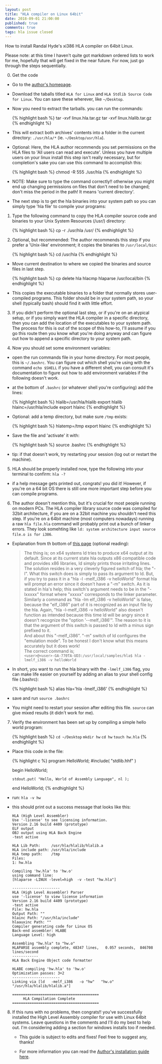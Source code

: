 ```yaml
---
layout: post
title: "HLA compiler on Linux 64bit"
date: 2018-09-01 21:00:00
published: true
comments: true
tags: hla issue closed
---
```


How to install Randal Hyde's xi386 HLA compiler on 64bit Linux.

Please note: at this time I haven't quite got markdown ordered lists to work for me, hopefully that will get fixed in the near future. For now, just go through the steps sequentially.

0. Get the code
  - Go to the [author's homepage][hla-homepage].
  - Download the taballs titled `HLA for Linux` and `HLA Stdlib Source Code for Linux`. You can save these wherever, like `~/Desktop`.
  - Now you need to extract the tarballs. you can run the commands:
  
      {% highlight bash %}
      tar -xvf linux.hla.tar.gz
      tar -xvf linux.hlalib.tar.gz
      {% endhighlight %}

  - This will extract both archives' contents into a folder in the current directory: `./usr/hla/*` (ie. `~/Desktop/usr/hla`).
  - Optional: Here, the HLA author recommends you set permissions on the HLA files to 'All users can read and execute'. Unless you have multiple users on your linux install this step isn't really necessary, but for completion's sake you can use this command to accomplish this:
  
    {% highlight bash %}
    chmod -R 555 ./usr/hla
    {% endhighlight %}

  - NOTE: Make sure to type the command correctly!! otherwise you might end up changing permissions on files that don't need to be changed; don't miss the period in the path! It means 'current directory'.
  - The next step is to get the hla binaries into your system path so you can simply type 'hla file' to compile your programs:
  
1. Type the following command to copy the HLA compiler source code and binaries to your Unix System Resources (/usr/) directory:

    {% highlight bash %}
    cp -r ./usr/hla /usr/
    {% endhighlight %}

2. Optional, but recommended: The author recommends this step if you prefer a 'Unix-like' environment; it copies the binaries to `/usr/local/bin`:
  
    {% highlight bash %}
    cd /usr/hla
    {% endhighlight %}

  - Move current destination to where we copied the binaries and source files in last step.
    
    {% highlight bash %}
    cp delete hla hlacmp hlaparse /usr/local/bin
    {% endhighlight %}

  - This copies the executable binaries to a folder that normally stores user-compiled programs. This folder should be in your system path, so your shell (typically bash) should find it with little effort.
  
3. If you didn't perform the optional last step, or if you're on an atypical setup, or if you simply want the HLA compiler in a specific directory, then you can add the location of the executables to your system path. The process for this is out of the scope of this how-to, I'll assume if you go this route then you know what you're doing anyway and can figure out how to append a specific directory to your system path.

4. Now you should set some environment variables:
  - open the run commands file in your home directory. For most people, this is `~/.bashrc`. You can figure out which shell you're using with the command `echo $SHELL` if you have a different shell, you can consult it's documentation to figure out how to add environment variables if the following doesn't work.
  - at the bottom of `.bashrc` (or whatever shell you're configuring) add the lines:
     
    {% highlight bash %}
    hlalib=/usr/hla/hlalib
    export hlalib
    hlainc=/usr/hla/include
    export hlainc
    {% endhighlight %}

  - Optional: add a temp directory, but make sure `/tmp` exists:
  
    {% highlight bash %}
    hlatemp=/tmp
    export hlainc
    {% endhighlight %}

  - Save the file and 'activate' it with:
     
    {% highlight bash %}
    source .bashrc
    {% endhighlight %}

  - tip: if that doesn't work, try restarting your session (log out or restart the machine).
  
5. HLA should be properly installed now, type the following into your terminal to confirm: `hla -?`
  - if a help message gets printed out, congrats! you did it! However, if you're on a 64 bit OS there is still one more important step before you can compile programs.

6. The author doesn't mention this, but it's crucial for most people running on modern PCs. The HLA compiler library source code was compiled for 32bit architecture, if you are on a 32bit machine you shouldn't need this step. If you're on a 64bit machine (most computers nowadays) running a raw `hla file.hla` command will probably print out a bunch of linker errors. They look somehting like `ld: system architecture input source file.o is for i386`.
  - Explanation from th bottom of [this page][64bit-hla] (optional reading):

    >The thing is; on x64 systems ld tries to produce x64 output at its default. Since at its current state hla outputs x86 compatible code and provides x86 libraries, ld simply prints those irritating lines.  
    >The solution resides in a very cleverly figured switch of hla; the "-l". What this switch does is simply to pass its argument to ld. But, if you try to pass it in a "hla -l -melf_i386 -v helloWorld" format hla will prompt an error since it doesn't have a "-m" switch. As it is stated in hla's help; this switch's argument needs to be in the "-lxxxxx" format where "xxxxx" corresponds to the linker parameter. Similarly a command as "hla -lm elf_i386 -v helloWorld" is false, because the "elf_i386" part of it is recognized as an input file by the hla. Again, "hla -l-melf_i386 -v helloWorld" also doesn't function as intended because this time ld will be angry since it doesn't recognize the "option '--melf_i386'". The reason to it is that the argument of this switch is passed to ld with a minus sign prefixed to it.  
    > And about this "-melf_i386". "-m" switch of ld configures the "emulation mode". To be honest I don't know what this means accurately but it does work!  
    > The correct command is;  
    > `<user>@<user>-GA-770TA-UD3:/usr/local/samples/hla$ hla -lmelf_i386 -v helloWorld`  
  
  - In short, you want to run the hla binary with the `-lmelf_i386` flag, you can make life easier on yourself by adding an alias to your shell config file (.bashrc):
  
    {% highlight bash %}
    alias hla='hla -lmelf_i386'
    {% endhighlight %}

  - save and run `source .bashrc`
  - You might need to restart your session after editing this file. `source` can give mixed results (it didn't work for me).
    
7. Verify the environment has been set up by compiling a simple hello world program: 

    {% highlight bash %}
    `cd ~/Desktop`
    `mkdir hw`
    `cd hw`
    `touch hw.hla`
    {% endhighlight %}

  - Place this code in the file:
  
    {% highlight c %}
    program HelloWorld;
    #include( "stdlib.hhf" )

    begin HelloWorld;

        stdout.put( "Hello, World of Assembly Language", nl );

    end HelloWorld;
    {% endhighlight %}

  - run: `hla -v hw`
  - this should print out a success message that looks like this:
    
    ```
    HLA (High Level Assembler)
    Use '-license' to see licensing information.
    Version 2.16 build 4409 (prototype)
    ELF output
    OBJ output using HLA Back Engine
    -test active

    HLA Lib Path:     /usr/hla/hlalib/hlalib.a
    HLA include path: /usr/hla/include
    HLA temp path:    /tmp
    Files:
    1: hw.hla

    Compiling 'hw.hla' to 'hw.o'
    using command line:
    [hlaparse -LINUX -level=high  -v -test "hw.hla"]

    ----------------------
    HLA (High Level Assembler) Parser
    use '-license' to view license information
    Version 2.16 build 4409 (prototype)
    -test active
    File: hw.hla
    Output Path: ""
    hlainc Path: "/usr/hla/include"
    hlaauxinc Path: ""
    Compiler generating code for Linux OS
    Back-end assembler: HLABE
    Language Level: high

    Assembling "hw.hla" to "hw.o"
    HLAPARSE assembly complete, 48347 lines,   0.057 seconds,  846708 lines/second
    ------------
    HLA Back Engine Object code formatter

    HLABE compiling 'hw.hla' to 'hw.o'
    Optimization passes: 3+2
    ----------------------
    Linking via [ld   -melf_i386   -o "hw"   "hw.o" "/usr/hla/hlalib/hlalib.a"]

    ========================================
         HLA Compilation Complete
    ========================================
    ```

8. If this runs with no problems, then congrats!! you've successfully installed the High Level Assembly compiler for use with Linux 64bit systems. Leave questions in the comments and I'll do my best to help out. I'm considering adding a section for windows installs too if needed.
    
    - This guide is subject to edits and fixes! Feel free to suggest any, thanks!

    - For more information you can read the [Author's installation guide here][hla-homepage].
    
[hla-homepage]: http://www.plantation-productions.com/Webster/HighLevelAsm/LInuxDownload.html
[64bit-hla]: http://www.masmforum.com/board/index.php?PHPSESSID=8d46cd4ecb1688be429ab49694ec53e6&topic=17138.0;wap2
